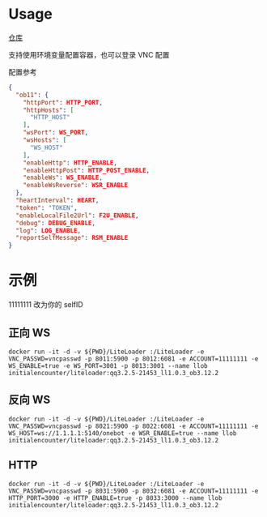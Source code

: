 # Usage

[仓库](https://github.com/initialencounter/mydocker/tree/main/LiteLoader)

支持使用环境变量配置容器，也可以登录 VNC 配置

配置参考
```json
{
  "ob11": {
    "httpPort": HTTP_PORT,
    "httpHosts": [
      "HTTP_HOST"
    ],
    "wsPort": WS_PORT,
    "wsHosts": [
      "WS_HOST"
    ],
    "enableHttp": HTTP_ENABLE,
    "enableHttpPost": HTTP_POST_ENABLE,
    "enableWs": WS_ENABLE,
    "enableWsReverse": WSR_ENABLE
  },
  "heartInterval": HEART,
  "token": "TOKEN",
  "enableLocalFile2Url": F2U_ENABLE,
  "debug": DEBUG_ENABLE,
  "log": LOG_ENABLE,
  "reportSelfMessage": RSM_ENABLE
}
```
# 示例

11111111 改为你的 selfID

## 正向 WS

```shell
docker run -it -d -v ${PWD}/LiteLoader :/LiteLoader -e VNC_PASSWD=vncpasswd -p 8011:5900 -p 8012:6081 -e ACCOUNT=11111111 -e WS_ENABLE=true -e WS_PORT=3001 -p 8013:3001 --name llob initialencounter/liteloader:qq3.2.5-21453_ll1.0.3_ob3.12.2
```


## 反向 WS

```shell
docker run -it -d -v ${PWD}/LiteLoader :/LiteLoader -e VNC_PASSWD=vncpasswd -p 8021:5900 -p 8022:6081 -e ACCOUNT=11111111 -e WS_HOST=ws://1.1.1.1:5140/onebot -e WSR_ENABLE=true --name llob initialencounter/liteloader:qq3.2.5-21453_ll1.0.3_ob3.12.2
```

## HTTP

```shell
docker run -it -d -v ${PWD}/LiteLoader :/LiteLoader -e VNC_PASSWD=vncpasswd -p 8031:5900 -p 8032:6081 -e ACCOUNT=11111111 -e HTTP_PORT=3000 -e HTTP_ENABLE=true -p 8033:3000 --name llob initialencounter/liteloader:qq3.2.5-21453_ll1.0.3_ob3.12.2
```